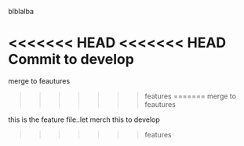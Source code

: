 blblalba

<<<<<<< HEAD
<<<<<<< HEAD
Commit to develop
=======
merge to feautures
>>>>>>> features
=======
merge to feautures

this is the feature file..let merch this to develop
>>>>>>> features
